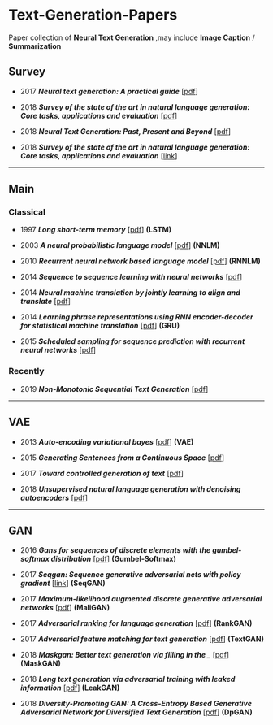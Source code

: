 # Text-Generation-Papers
Paper collection of __Neural Text Generation__ ,may include __Image Caption__ / __Summarization__


## __Survey__
- 2017 ___Neural text generation: A practical guide___ [[pdf](https://arxiv.org/pdf/1711.09534.pdf)]

- 2018 ___Survey of the state of the art in natural language generation: Core tasks, applications and evaluation___ [[pdf](https://www.jair.org/index.php/jair/article/download/11173/26378)]

- 2018 ___Neural Text Generation: Past, Present and Beyond___ [[pdf](https://arxiv.org/pdf/1803.07133.pdf)]

- 2018 ___Survey of the state of the art in natural language generation: Core tasks, applications and evaluation___ [[link](https://www.jair.org/index.php/jair/article/view/11173)]

---

## __Main__

### Classical
- 1997 ___Long short-term memory___ [[pdf](http://citeseerx.ist.psu.edu/viewdoc/download?doi=10.1.1.676.4320&rep=rep1&type=pdf)] __(LSTM)__

- 2003 ___A neural probabilistic language model___ [[pdf](http://www.jmlr.org/papers/volume3/bengio03a/bengio03a.pdf)] __(NNLM)__

- 2010 ___Recurrent neural network based language model___ [[pdf](http://www.fit.vutbr.cz/research/groups/speech/servite/2010/rnnlm_mikolov.pdf)] __(RNNLM)__

- 2014 ___Sequence to sequence learning with neural networks___ [[pdf](http://papers.nips.cc/paper/5346-sequence-to-sequence-learning-with-neural-networks.pdf)]

- 2014 ___Neural machine translation by jointly learning to align and translate___ [[pdf](https://arxiv.org/pdf/1409.0473)]

- 2014 ___Learning phrase representations using RNN encoder-decoder for statistical machine translation___ [[pdf](https://arxiv.org/pdf/1406.1078.pdf)] __(GRU)__

- 2015 ___Scheduled sampling for sequence prediction with recurrent neural networks___ [[pdf](https://papers.nips.cc/paper/5956-scheduled-sampling-for-sequence-prediction-with-recurrent-neural-networks.pdf)]

### Recently

- 2019 ___Non-Monotonic Sequential Text Generation___ [[pdf](https://arxiv.org/pdf/1902.02192)]

---

## __VAE__
- 2013 ___Auto-encoding variational bayes___ [[pdf](https://arxiv.org/pdf/1312.6114.pdf)] __(VAE)__

- 2015 ___Generating Sentences from a Continuous Space___ [[pdf](https://arxiv.org/pdf/1511.06349.pdf?utm_campaign=Revue%20newsletter&utm_medium=Newsletter&utm_source=revue)]

- 2017 ___Toward controlled generation of text___ [[pdf](https://arxiv.org/pdf/1703.00955.pdf)]

- 2018 ___Unsupervised natural language generation with denoising autoencoders___ [[pdf](https://arxiv.org/pdf/1804.07899)]

---

## __GAN__
- 2016 ___Gans for sequences of discrete elements with the gumbel-softmax distribution___ [[pdf](https://arxiv.org/pdf/1611.04051.pdf)] __(Gumbel-Softmax)__

- 2017 ___Seqgan: Sequence generative adversarial nets with policy gradient___ [[link](https://www.aaai.org/ocs/index.php/AAAI/AAAI17/paper/viewPaper/14344)] __(SeqGAN)__

- 2017 ___Maximum-likelihood augmented discrete generative adversarial networks___ [[pdf](https://arxiv.org/pdf/1702.07983)] __(MaliGAN)__

- 2017 ___Adversarial ranking for language generation___ [[pdf](http://papers.nips.cc/paper/6908-adversarial-ranking-for-language-generation.pdf)] __(RankGAN)__

- 2017 ___Adversarial feature matching for text generation___ [[pdf](https://arxiv.org/pdf/1706.03850.pdf)] __(TextGAN)__

- 2018 ___Maskgan: Better text generation via filling in the \____ [[pdf](https://arxiv.org/pdf/1801.07736.pdf%3C/p%3E)] __(MaskGAN)__

- 2018 ___Long text generation via adversarial training with leaked information___ [[pdf](https://www.aaai.org/ocs/index.php/AAAI/AAAI18/paper/viewFile/16360/16061)] __(LeakGAN)__

- 2018 ___Diversity-Promoting GAN: A Cross-Entropy Based Generative Adversarial Network for Diversified Text Generation___ [[pdf](http://www.aclweb.org/anthology/D18-1428)] __(DpGAN)__
